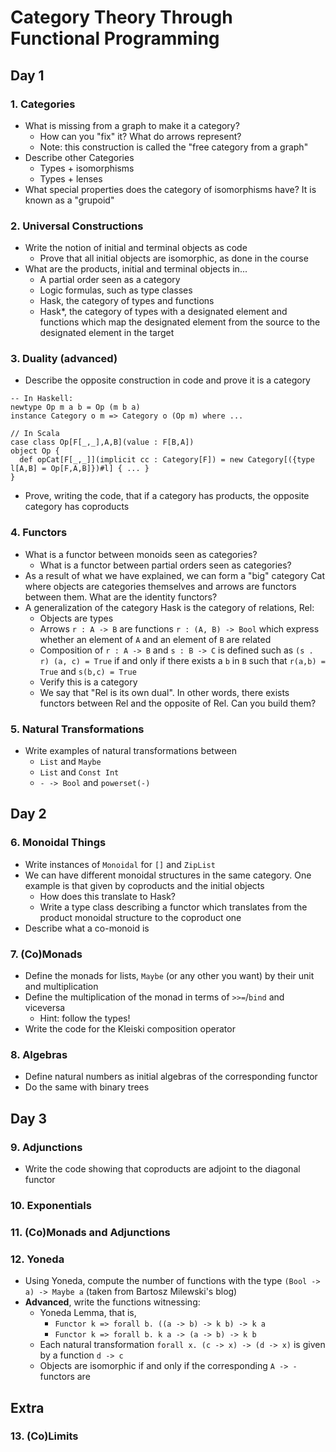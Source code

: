 # Category Theory Through Functional Programming

## Day 1

### 1. Categories

* What is missing from a graph to make it a category?
  * How can you "fix" it? What do arrows represent?
  * Note: this construction is called the "free category from a graph"
* Describe other Categories
  * Types + isomorphisms
  * Types + lenses
* What special properties does the category of isomorphisms have? It is known as a "grupoid"

### 2. Universal Constructions

* Write the notion of initial and terminal objects as code
  * Prove that all initial objects are isomorphic, as done in the course
* What are the products, initial and terminal objects in...
  * A partial order seen as a category
  * Logic formulas, such as type classes
  * Hask, the category of types and functions
  * Hask*, the category of types with a designated element and functions which map the designated element from the source to the designated element in the target

### 3. Duality (advanced)

* Describe the opposite construction in code and prove it is a category

```
-- In Haskell:
newtype Op m a b = Op (m b a)
instance Category o m => Category o (Op m) where ...

// In Scala
case class Op[F[_,_],A,B](value : F[B,A])
object Op {
  def opCat[F[_,_]](implicit cc : Category[F]) = new Category[({type l[A,B] = Op[F,A,B]})#l] { ... }
}
```

* Prove, writing the code, that if a category has products, the opposite category has coproducts

### 4. Functors

* What is a functor between monoids seen as categories?
  * What is a functor between partial orders seen as categories?
* As a result of what we have explained, we can form a "big" category Cat where objects are categories themselves and arrows are functors between them. What are the identity functors?
* A generalization of the category Hask is the category of relations, Rel:
  * Objects are types
  * Arrows `r : A -> B` are functions `r : (A, B) -> Bool` which express whether an element of `A` and an element of `B` are related
  * Composition of `r : A -> B` and `s : B -> C` is defined such as `(s . r) (a, c) = True` if and only if there exists a `b` in `B` such that `r(a,b) = True` and `s(b,c) = True`
  * Verify this is a category
  * We say that "Rel is its own dual". In other words, there exists functors between Rel and the opposite of Rel. Can you build them?

### 5. Natural Transformations

* Write examples of natural transformations between
  * `List` and `Maybe`
  * `List` and `Const Int`
  * `- -> Bool` and `powerset(-)`

## Day 2

### 6. Monoidal Things

* Write instances of `Monoidal` for `[]` and `ZipList`
* We can have different monoidal structures in the same category. One example is that given by coproducts and the initial objects
  * How does this translate to Hask?
  * Write a type class describing a functor which translates from the product monoidal structure to the coproduct one
* Describe what a co-monoid is

### 7. (Co)Monads

* Define the monads for lists, `Maybe` (or any other you want) by their unit and multiplication
* Define the multiplication of the monad in terms of `>>=`/`bind` and viceversa
  * Hint: follow the types!
* Write the code for the Kleiski composition operator

### 8. Algebras

* Define natural numbers as initial algebras of the corresponding functor
* Do the same with binary trees

## Day 3

### 9. Adjunctions

* Write the code showing that coproducts are adjoint to the diagonal functor

### 10. Exponentials

### 11. (Co)Monads and Adjunctions

### 12. Yoneda

* Using Yoneda, compute the number of functions with the type `(Bool -> a) -> Maybe a` (taken from Bartosz Milewski's  blog)
* **Advanced**, write the functions witnessing:
  * Yoneda Lemma, that is,
    * `Functor k => forall b. ((a -> b) -> k b) -> k a`
    * `Functor k => forall b. k a -> (a -> b) -> k b`
  * Each natural transformation `forall x. (c -> x) -> (d -> x)` is given by a function `d -> c`
  * Objects are isomorphic if and only if the corresponding `A -> -` functors are

## Extra

### 13. (Co)Limits 